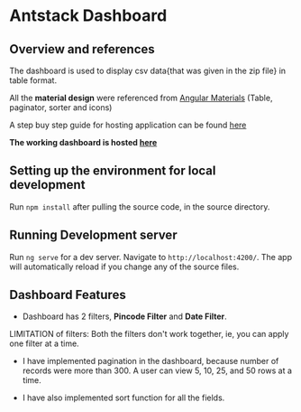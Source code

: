 # Antstack Dashboard

## Overview and references

The dashboard is used to display csv data{that was given in the zip file} in table format.

All the **material design** were referenced from [Angular Materials](https://material.angular.io/) (Table, paginator, sorter and icons)

A step buy step guide for hosting application can be found [here](https://itnext.io/how-to-deploy-angular-application-to-heroku-1d56e09c5147)

**The working dashboard is hosted [here](https://antstack-dashboard.herokuapp.com/)**

## Setting up the environment for local development

Run `npm install` after pulling the source code, in the source directory.

## Running Development server

Run `ng serve` for a dev server. Navigate to `http://localhost:4200/`. The app will automatically reload if you change any of the source files.

## Dashboard Features

- Dashboard has 2 filters, **Pincode Filter** and **Date Filter**.

LIMITATION of filters: Both the filters don't work together, ie, you can apply one filter at a time.

- I have implemented pagination in the dashboard, because number of records were more than 300. A user can view 5, 10, 25, and 50 rows at a time.

- I have also implemented sort function for all the fields.
